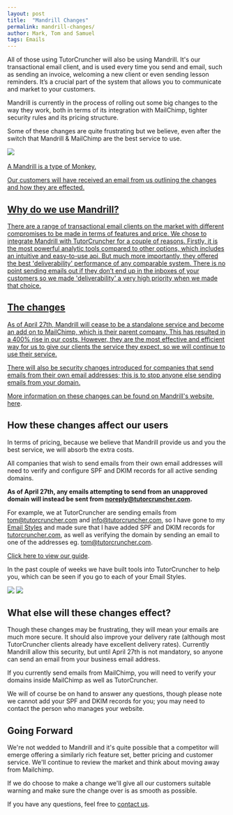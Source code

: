 ```yaml
---
layout: post
title:  "Mandrill Changes"
permalink: mandrill-changes/
author: Mark, Tom and Samuel
tags: Emails
---
```

All of those using TutorCruncher will also be using Mandrill. It's our transactional email client, 
and is used every time you send and email, such as sending an invoice, welcoming a new client or even sending lesson reminders. 
It’s a crucial part of the system that allows you to communicate and market to your customers.

Mandrill is currently in the process of rolling out some big changes to the way they work, both in terms 
of its integration with MailChimp, tighter security rules and its pricing structure.

Some of these changes are quite frustrating but we believe, even after the switch that Mandrill & MailChimp are the best service to use.

​<a href="{{ site.static}}/img/blogs/mandrill_monkey.jpg" data-lightbox="lightbox" data-title="Mandrill is a type of monkey" class="thumbnail">
  <img src="{{ site.static}}/img/blogs/mandrill_monkey.jpg" alt-text="Mandrill is a type of monkey"/>
  <figcaption>A Mandrill is a type of Monkey.</figcaption>


Our customers will have received an email from us outlining the changes and how they are effected.

## Why do we use Mandrill?

There are a range of transactional email clients on the market with different compromises to be made in terms of features and price. We chose to integrate Mandrill with TutorCruncher for a couple of reasons. Firstly, it is the most powerful analytic tools compared to other options, which includes an intuitive and easy-to-use api. But much more importantly, they offered the best 'deliverability' performance of any comparable system. There is no point sending emails out if they don’t end up in the inboxes of your customers so we made 'deliverability' a very high priority when we made that choice.

## The changes

As of April 27th, Mandrill will cease to be a standalone service and become an add on to MailChimp, which is their parent company. This has resulted in a 400% rise in our costs. However, they are the most effective and efficient way for us to give our clients the service they expect, so we will continue to use their service.

There will also be security changes introduced for companies that send emails from their own email addresses; this is to stop anyone else sending emails from your domain.

More information on these changes can be found on Mandrill's website, [here](http://blog.mandrill.com/important-changes-to-mandrill.html).

## How these changes affect our users

In terms of pricing, because we believe that Mandrill provide us and you the best service, we will absorb the extra costs.

All companies that wish to send emails from their own email addresses will need to verify and configure SPF and DKIM records for all active sending domains.

**As of April 27th, any emails attempting to send from an unapproved domain will instead be sent from noreply@tutorcruncher.com.**

For example, we at TutorCruncher are sending emails from tom@tutorcruncher.com and info@tutorcruncher.com, so I have gone to my [Email Styles](https://secure.tutorcruncher.com/comms/emailstyle/list/) and made sure that I have added SPF and DKIM records for [tutorcruncher.com](http://www.tutorcruncher.com), as well as verifying the domain by sending an email to one of the addresses eg. tom@tutorcruncher.com.

[Click here to view our guide](http://help.tutorcruncher.com/verifying-domain/).

In the past couple of weeks we have built tools into TutorCruncher to help you, which can be seen if you go to each of your Email Styles.

![](https://tutorcruncher-public.s3.amazonaws.com/meta/mandrill_unapproved-md.png) ![](https://tutorcruncher-public.s3.amazonaws.com/meta/mandrill-approved-md.png)

## What else will these changes effect?

Though these changes may be frustrating, they will mean your emails are much more secure. It should also improve your delivery rate (although most TutorCruncher clients already have excellent delivery rates). Currently Mandrill allow this security, but until April 27th is not mandatory, so anyone can send an email from your business email address.

If you currently send emails from MailChimp, you will need to verify your domains inside MailChimp as well as TutorCruncher.

We will of course be on hand to answer any questions, though please note we cannot add your SPF and DKIM records for you; you may need to contact the person who manages your website.

## Going Forward

We're not wedded to Mandrill and it's quite possible that a competitor will emerge offering a similarly 
rich feature set, better pricing and customer service. We'll continue to review the market and think about moving away from Mailchimp.

If we do choose to make a change we'll give all our customers suitable warning and make sure the change over is as smooth as possible.

If you have any questions, feel free to [contact us](/contact/).

